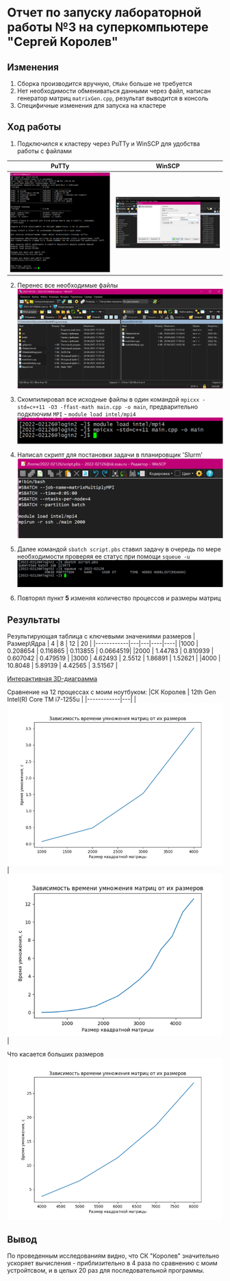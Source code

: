 # Отчет по запуску лабораторной работы №3 на суперкомпьютере "Сергей Королев"

## Изменения 
1) Сборка производится вручную, `CMake` больше не требуется
2) Нет необходимости обмениваться данными через файл, написан генератор матриц `matrixGen.cpp`, результат выводится в консоль
3) Специфичные изменения для запуска на кластере

## Ход работы
1) Подключился к кластеру через PuTTy и WinSCP для удобства работы с файлами

| PuTTy | WinSCP |
|-------|------|
| ![Картинка](images/putty_conn.png) | ![Картинка](images/wincsp_conn.png) |

2) Перенес все необходимые файлы
![Картинка](images/files_move.png)

3) Скомпилировал все исходные файлы в один командой `mpicxx -std=c++11 -O3 -ffast-math main.cpp -o main`, предварительно подключим `MPI` - `module load intel/mpi4`
![Картинка](images/compile.png)

4) Написал скрипт для постановки задачи в планировщик 'Slurm'
![Картинка](images/script.png)

5) Далее командой `sbatch script.pbs` ставил задачу в очередь по мере необходимости проверяя ее статус при помощи `squeue -u`
![Картинка](images/run.png)

6) Повторял пункт **5** изменяя количество процессов и размеры матриц


## Результаты
Результирующая таблица с ключевыми значениями размеров
|Размер\Ядра | 4 | 8 | 12 | 20 |
|------------|---|---|----|----|
|1000 | 0.208654 | 0.116865 | 0.113855 | 0.0664519|
|2000 | 1.44783 | 0.810939 | 0.607042  | 0.479519 |
|3000 | 4.62493 | 2.5512   | 1.86891 | 1.52621 |
|4000 | 10.8048 |  5.89139 | 4.42565 | 3.51567 |

[Интерактивная 3D-диаграмма](3d_plot.html)

Сравнение на 12 процессах с моим ноутбуком:
|СК Королев | 12th Gen Intel(R) Core TM i7-1255u |
|------------|---|
|![Картинка](images/res_to_compare.png) | ![Картинка](images/to_compare.png) |

Что касается больших размеров
![Картинка](images/res.png)

## Вывод
По проведенным исследованиям видно, что СК "Королев" значительно ускоряет вычисления - приблизительно в 4 раза по сравнению с моим устройтсвом, и в целых 20 раз для последовательной программы.